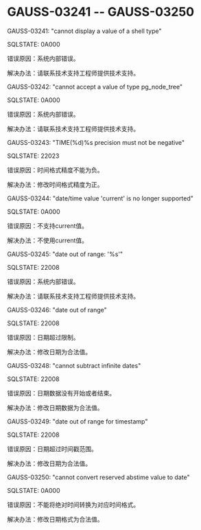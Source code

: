 # GAUSS-03241 -- GAUSS-03250

GAUSS-03241: "cannot display a value of a shell type"

SQLSTATE: 0A000

错误原因：系统内部错误。

解决办法：请联系技术支持工程师提供技术支持。

GAUSS-03242: "cannot accept a value of type pg\_node\_tree"

SQLSTATE: 0A000

错误原因：系统内部错误。

解决办法：请联系技术支持工程师提供技术支持。

GAUSS-03243: "TIME\(%d\)%s precision must not be negative"

SQLSTATE: 22023

错误原因：时间格式精度不能为负。

解决办法：修改时间格式精度为正。

GAUSS-03244: "date/time value 'current' is no longer supported"

SQLSTATE: 0A000

错误原因：不支持current值。

解决办法：不使用current值。

GAUSS-03245: "date out of range: '%s'"

SQLSTATE: 22008

错误原因：系统内部错误。

解决办法：请联系技术支持工程师提供技术支持。

GAUSS-03246: "date out of range"

SQLSTATE: 22008

错误原因：日期超过限制。

解决办法：修改日期为合法值。

GAUSS-03248: "cannot subtract infinite dates"

SQLSTATE: 22008

错误原因：日期数据没有开始或者结束。

解决办法：修改日期数据为合法值。

GAUSS-03249: "date out of range for timestamp"

SQLSTATE: 22008

错误原因：日期超过时间戳范围。

解决办法：修改日期为合法值。

GAUSS-03250: "cannot convert reserved abstime value to date"

SQLSTATE: 0A000

错误原因：不能将绝对时间转换为对应时间格式。

解决办法：修改日期格式为合法值。

